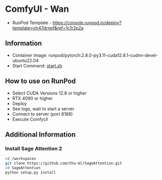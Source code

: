 # ComfyUI - Wan

- RunPod Template - <https://console.runpod.io/deploy?template=ytr47drnpf&ref=1c1r2p2a>

## Information

- Container Image: runpod/pytorch:2.8.0-py3.11-cuda12.8.1-cudnn-devel-ubuntu22.04
- Start Command: [start.sh](./start.sh)

## How to use on RunPod

- Select CUDA Versions 12.8 or higher
- RTX 4090 or higher
- Deploy
- See logs, wait to start a server
- Connect to server (port 8188)
- Execute ComfyUI

## Additional Information

### Install Sage Attention 2

```bash
cd /workspaces
git clone https://github.com/thu-ml/SageAttention.git
cd SageAttention
python setup.py install
```
